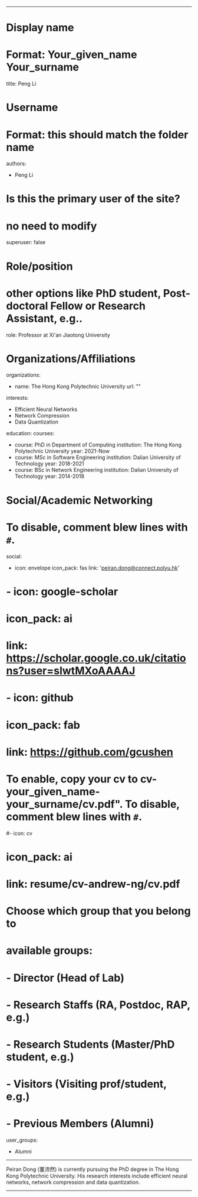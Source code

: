 
---
# Display name
# Format: Your_given_name Your_surname 
title: Peng Li

# Username
# Format: this should match the folder name
authors:
- Peng Li

# Is this the primary user of the site?
# no need to modify 
superuser: false

# Role/position
# other options like PhD student, Post-doctoral Fellow or Research Assistant, e.g..
role: Professor at Xi'an Jiaotong University

# Organizations/Affiliations
organizations:
- name: The Hong Kong Polytechnic University
  url: ""

interests:
- Efficient Neural Networks
- Network Compression 
- Data Quantization

education:
  courses:
  - course: PhD in Department of Computing
    institution: The Hong Kong Polytechnic University
    year: 2021-Now
  - course: MSc in Software Engineering
    institution: Dalian University of Technology
    year: 2018-2021
  - course: BSc in Network Engineering
    institution: Dalian University of Technology
    year: 2014-2018

# Social/Academic Networking
# To disable, comment blew lines with `#`.
social:
- icon: envelope
  icon_pack: fas
  link: 'peiran.dong@connect.polyu.hk'
# - icon: google-scholar
#  icon_pack: ai
#  link: https://scholar.google.co.uk/citations?user=sIwtMXoAAAAJ
# - icon: github
#  icon_pack: fab
#  link: https://github.com/gcushen

# To enable, copy your cv to cv-your_given_name-your_surname/cv.pdf". To disable, comment blew lines with `#`.
#- icon: cv
#  icon_pack: ai
#  link: resume/cv-andrew-ng/cv.pdf

# Choose which group that you belong to
#  available groups:
#  - Director (Head of Lab)
#  - Research Staffs (RA, Postdoc, RAP, e.g.)
#  - Research Students (Master/PhD student, e.g.)
#  - Visitors (Visiting prof/student, e.g.)
#  - Previous Members (Alumni)
user_groups:
- Alumni
---

Peiran Dong (董沛然) is currently pursuing the PhD degree in The Hong Kong Polytechnic University. His research interests include efficient neural networks, network compression and data quantization. 

---
